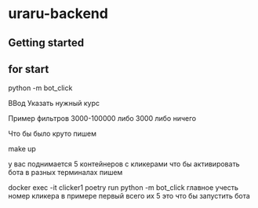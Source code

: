 # uraru-backend

## Getting started

## for start

python -m bot_click


ВВод
Указать нужный курс

Пример фильтров
3000-100000
либо 
3000
либо ничего

Что бы было круто пишем 

make up

у вас поднимается 5 контейнеров с кликерами
что бы активировать бота в разных терминалах пишем

docker exec -it clicker1 poetry run python -m bot_click
главное учесть номер кликера в примере первый всего их 5
это что бы запустить бота

